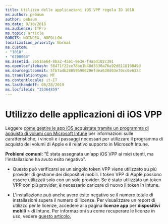 ```yaml
---
title: Utilizzo delle applicazioni iOS VPP regola ID 1018
ms.author: pebaum
author: pebaum
ms.date: 9/10/2018
ms.audience: ITPro
ms.topic: article
ROBOTS: NOINDEX, NOFOLLOW
localization_priority: Normal
ms.custom:
- "1018"
- "6700004"
ms.assetid: 2e51ae64-8ba2-42e1-9e3e-f4aad102c391
ms.openlocfilehash: 58471f22ce78be1b40d3330a76a92d811819849d
ms.sourcegitcommit: 5fb7a4b28859690020efdea630d03e70cc0e6334
ms.translationtype: MT
ms.contentlocale: it-IT
ms.lasthandoff: 06/28/2019
ms.locfileid: "35364859"
---
```

# <a name="working-with-ios-vpp-applications"></a>Utilizzo delle applicazioni di iOS VPP

Leggere [come gestire le app iOS acquistate tramite un programma di acquisto di volumi con Microsoft Intune](https://docs.microsoft.com/intune/vpp-apps-ios) per informazioni sulle caratteristiche, i vincoli e i passaggi necessari per utilizzare il programma di acquisto dei volumi di Apple e il relativo supporto in Microsoft Intune.
  
 **Problemi comuni:** "È stata assegnata un'app iOS VPP ai miei utenti, ma l'installazione ha avuto esito negativo".
  
- Questo può verificarsi se un singolo token VPP viene utilizzato su più provider di gestione dei dispositivi mobili. I token VPP di Apple possono essere utilizzati solo con un solo provider. Se è stato utilizzato un token VPP con più provider, è necessario caricare di nuovo il token in Intune.

- L'installazione può anche avere esito negativo se il numero totale di installazioni supera il numero di licenze. Per visualizzare un report di utilizzo per le licenze, accedere alla pagina **licenze app** per **dispositivi mobili** \> di Intune. Per informazioni su come recuperare le licenze in uso, vedere [questo articolo.](https://docs.microsoft.com/intune/vpp-apps-ios#revoking-app-licenses-and-deleting-tokens)
